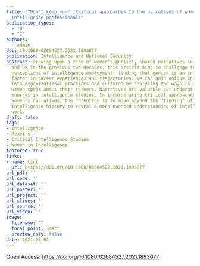 ```yaml
---
title: "“Don’t keep mum”: Critical approaches to the narratives of women
  intelligence professionals"
publication_types:
  - "0"
  - "2"
authors:
  - admin
doi: 10.1080/02684527.2021.1893077
publication: Intelligence and National Security
abstract: Drawing upon a rise of women’s publicly shared narratives in the UK
  and US in the previous two decades, this article aims to challenge traditional
  perceptions of intelligence employment, finding that gender is an influential
  factor in career experiences and trajectories. We can gain unique insights
  into organizational practices and cultures by analyzing the ways in which
  women speak about their careers. Narratives are valuable but underutilized
  sources in intelligence studies. In incorporating critical approaches to
  women’s narratives, the intention is to move beyond the ‘finding’ of women in
  intelligence history to reveal a more nuanced understanding of intelligence
  work.
draft: false
tags:
- Intelligence
- Memoirs
- Critical Intelligence Studies
- Women in Intelligence
featured: true
links:
- name: Link
  url: https://doi.org/10.1080/02684527.2021.1893077
url_pdf: ''
url_code: ''
url_dataset: ''
url_poster: ''
url_project: ''
url_slides: ''
url_source: ''
url_video: ''
image:
  filename: ""
  focal_point: Smart
  preview_only: false
date: 2021-03-01
---
```

O﻿pen Access: [](https://doi.org/10.1080/02684527.2021.1893077)<https://doi.org/10.1080/02684527.2021.1893077>
